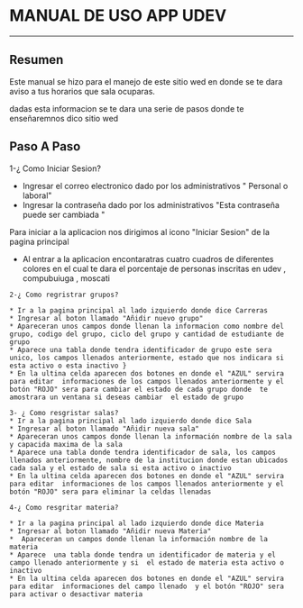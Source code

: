 # **MANUAL DE USO APP UDEV**

---
## Resumen
 
Este manual se hizo para el manejo de este sitio wed en donde se te dara aviso a tus horarios que sala ocuparas.

dadas esta informacion se te dara una serie de pasos  donde te enseñaremnos dico sitio wed 

## Paso A Paso 

   1-¿ Como Iniciar Sesion?

   *  Ingresar el correo electronico dado por los administrativos " Personal o laboral"
   *  Ingresar la contraseña dado por los administrativos "Esta contraseña puede ser cambiada "

   Para iniciar a la aplicacion nos dirigimos al icono "Iniciar Sesion" de la pagina principal

   * Al entrar a la aplicacion encontaratras cuatro  cuadros de diferentes colores en el cual te dara el porcentaje  de personas inscritas en udev , compubuiuga , moscati 

    2-¿ Como regristrar grupos?

    * Ir a la pagina principal al lado izquierdo donde dice Carreras 
    * Ingresar al boton llamado "Añidir nuevo grupo"
    * Apareceran unos campos donde llenan la informacion como nombre del grupo, codigo del grupo, ciclo del grupo y cantidad de estudiante de grupo 
    * Aparece una tabla donde tendra identificador de grupo este sera unico, los campos llenados anteriormente, estado que nos indicara si esta activo o esta inactivo }
    * En la ultina celda aparecen dos botones en donde el "AZUL" servira para editar  informaciones de los campos llenados anteriormente y el botón "ROJO" sera para cambiar el estado de cada grupo donde  te amostrara un ventana si deseas cambiar  el estado de grupo  

    3- ¿ Como resgristar salas?
    * Ir a la pagina principal al lado izquierdo donde dice Sala
    * Ingresar al boton llamado "Añidir nueva sala"
    * Apareceran unos campos donde llenan la información nombre de la sala  y capacida maxima de la sala 
    * Aparece una tabla donde tendra identificador de sala, los campos llenados anteriormente, nombre de la institucion donde estan ubicados cada sala y el estado de sala si esta activo o inactivo 
    * En la ultina celda aparecen dos botones en donde el "AZUL" servira para editar  informaciones de los campos llenados anteriormente y el botón "ROJO" sera para eliminar la celdas llenadas 

    4-¿ Como resgritar materia?

    * Ir a la pagina principal al lado izquierdo donde dice Materia 
    * Ingresar al boton llamado "Añidir nueva Materia"
    *  Apareceran un campos donde llenan la información nombre de la materia 
    * Aparece  una tabla donde tendra un identificador de materia y el campo llenado anteriormente y si  el estado de materia esta activo o inactivo 
    * En la ultina celda aparecen dos botones en donde el "AZUL" servira para editar  informaciones del campo llenado  y el botón "ROJO" sera para activar o desactivar materia 






